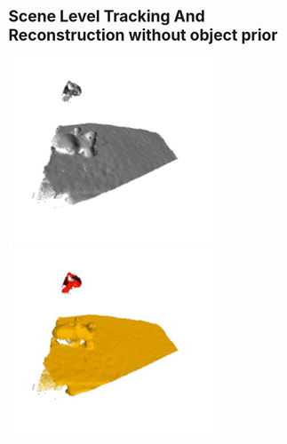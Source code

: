 # Scene Level Tracking And Reconstruction without object prior

<img src="docs/move_dragon_live.gif" height="342"/> 
<img src="docs/move_dragon_seg.gif" height="342"/>